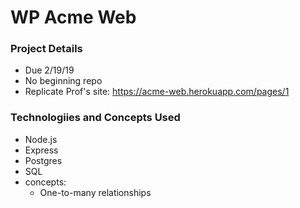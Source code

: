# WP Acme Web 

### Project Details
- Due 2/19/19
- No beginning repo
- Replicate Prof's site: https://acme-web.herokuapp.com/pages/1
  
### Technologiies and Concepts Used
- Node.js
- Express
- Postgres
- SQL
- concepts:
  - One-to-many relationships
